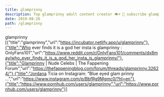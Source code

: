 ```yaml
---
title: glamprinny
description: Top glamprinny adult content creator 👁♐️ 👑 subscribe glamprinny to my porn site below IG glamprinny
date: 2019-08-26
path: /glamprinny
---
```


glamprinny
[{"title":"glamprinny","url":"https://incubator.netlify.app/u/glamprinny"},{"title":"Who ever finds it is a god her insta is glamprinny : OnlyFans101","url":"https://www.reddit.com/r/OnlyFans101/comments/dx8may/who_ever_finds_it_is_a_god_her_insta_is_glamprinny/"},{"title":"Glamprinny | Nude Celebs | The Fappening Forum","url":"https://thefappeningblog.com/forum/threads/glamprinny.32624/"},{"title":"Jordana Ticia on Instagram: “Blue eyed glam prinny ...","url":"https://www.instagram.com/p/BbfRg9Mgmc0/?hl=en"},{"title":"https://www.pornhub.com/users/glamprinny","url":"https://www.pornhub.com/users/glamprinny"}]

